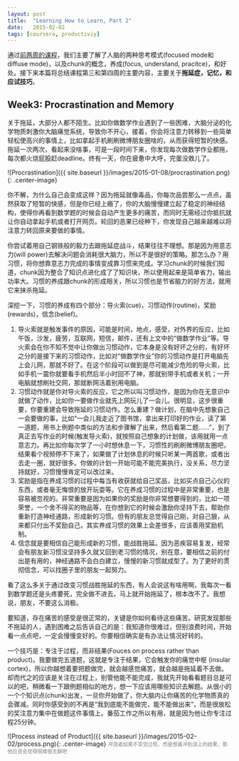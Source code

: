 ```yaml
---
layout: post
title:  "Learning How to Learn, Part 2"
date:   2015-02-02 
tags: [coursera, productiviy]
---
```

通过[前两周的课程][part1]，我们主要了解了人脑的两种思考模式(focused mode和diffuse mode)，以及chunk的概念，养成(focus, understand, pracitce)，和好处。接下来本篇将总结课程第三和第四周的主要内容，主要关于**拖延症，记忆，和应试技巧**。

## Week3: Procrastination and Memory

关于拖延，大部分人都不陌生。比如你做数学作业遇到了一些困难，大脑分泌的化学物质刺激你大脑痛觉系统，导致你不开心，接着，你会将注意力转移到一些简单轻松使高兴的事情上，比如拿起手机刷刷微博朋友圈啥的，从而获得短暂的快感。拖延一次两次，看起来没啥事，可是一段时间下来，你发现每次做数学作业都拖，每次都火烧屁股赶deadline。终有一天，你在疲惫中大呼，完蛋没救儿了。

![Procrastination]({{ site.baseurl }}/images/2015-01-08/procrastination.png){: .center-image}

你不解，为什么自己会变成这样？因为拖延就像毒品，你每次品尝那么一点点，虽然获取了短暂的快感，但是你已经上瘾了，你的大脑慢慢建立起了稳定的神经结构，使得你再看到数学题的时候会自动产生更多的痛苦，而同时无需经过你抵抗就让你自动拿起手机或者打开网页。轮回的恶果已经种下，你发现自己越来越难以将注意力转回原来要做的事情。

你尝试着用自己钢铁般的毅力去跟拖延症战斗，结果往往不理想。那是因为用意志力(will power)去解决问题会消耗很大脑力，所以不是很好的策略。那怎么办？用习惯，将你想靠意志力完成的事情变成靠习惯来完成。学习chunk的时候我们知道，chunk因为整合了知识点进化成了了知识块，所以使用起来是简单省力，输出功率大。习惯的养成跟chunk的形成相关，所以习惯也是节省脑力的好方法，就用它来抹杀拖延。

深挖一下，习惯的养成有四个部分：导火索(cue)，习惯动作(routine)，奖励(rewards)，信念(belief)。

1. 导火索就是触发事件的原因，可能是时间，地点，感受，对外界的反应，比如午饭，沙发，疲劳，互联网，短信，邮件，还有上文中的“做数学作业”等。导火索会在你不知不觉中让你做出习惯动作，它本身是没有好坏之分的，有好坏之分的是接下来的习惯动作，比如对“做数学作业”你的习惯动作是打开电脑先上会儿网，那就不好了。在这个阶段可以做到是尽可能减少危险的导火索，比如手机一震你就要看手机然后半小时回不了神，那就别带手机或者关机；一开电脑就想刷社交网，那就断网活着别用电脑。
2. 习惯动作就是你对导火索的反应，它之所以叫习惯动作，是因为你在无意识中就做了动作，比如你一要做作业就先上网玩儿了一会儿。很明显，这步很重要，你要重建会导致拖延的习惯动作。怎么重建？做计划，在脑中先想象自己一会要做的事，比如“一会儿我走近了图书馆，拿出来打印好的作业，读了第一道题，用书上例题中类似的方法和步骤解了出来，然后看第二题……”，到了真正去写作业的时候(触发导火索)，就按照自己想象的计划做，该用就用一点意志力。再比如你每次学了一小时想休息一下，习惯性的刷刷微博朋友圈吧，结果看个视频停不下来了，如果做了计划休息的时候只听某一两首歌，或者出去走一圈，就好很多。你做的计划一开始可能不能完美执行，没关系，尽力坚持就好，习惯慢慢肯定可以改过来。
3. 奖励是指在养成习惯的过程中每当有收获就给自己奖品，比如买点自己心仪的东西，或者毫无悔恨的放开玩耍等。它在养成习惯的过程中是非常重要，也是容易被忽视的。非常重要是因为如果你的奖励是你非常想要得到的，比如一项荣誉，一个舍不得买的物品等，在你想到它的时候会激励你坚持下去，帮助你重新打造神经通路，形成新的习惯。但有的朋友总觉得自己刚，对自己狠，从来都只付出不奖励自己，其实养成习惯的效果上会差很多，应该善用奖励机制。
4. 信念就是要相信自己能形成新的习惯，能战胜拖延。因为恶疾容易复发，经常会有朋友新习惯没坚持多久就又回到老习惯的情况，别在意，要相信之前的付出是有用的，神经通路不会白白建立，慢慢的新习惯就成型了。为了更好的贯彻信念，可以找圈子里的朋友一起努力。

看了这么多关于通过改变习惯战胜拖延的东西，有人会说这有啥用啊，我每次一看到数学题还是头疼要死，完全做不进去，马上就开始拖延了，根本改不了。我想说，朋友，不要这么消极。

要知道，存在痛苦的感受是很正常的，关键是你如何看待这些痛苦。研究发现那些不拖延的人，遇到困难之后告诉自己的是：我知道你很难过，但别浪费时间，开始看一点点吧，一定会慢慢变好的。你要相信确实是有办法让情况好转的。

一个技巧是：专注于过程，而非结果(Fouces on process rather than product)。我要做完五道题，这就是专注于结果，它会触发你的痛觉中枢 (insular cortex)，所以你越想着要把题做完，就会越感觉痛苦，就会越是拖延着不去做。却而代之的应该是关注在过程上，别管他能不能完成，我就先开始看看题目总是可以的吧，稍微看一下跟例题相似的地方，想一下应该用哪些知识去解题。从很小的一个个知识点(chunk)出发，一旦你开始做了，你大脑内让你痛苦的化学物质真的会骤减。同时你感受到的不再是“我到底能不能做完，能不能做出来”，而是很放松的奖注意力集中在做题这件事情上。番茄工作之所以有用，就是因为他让你专注过程25分钟。

![Process instead of Product]({{ site.baseurl }}/images/2015-02-02/process.png){: .center-image}
<span style="color:gray; font-size: 80%; text-align: center;">冲浪者如果不享受过程，而是想着冲到浪上的结果，那他应该会觉得很难很无聊吧</span>




[part1]: http://vancexu.github.io/2015/01/08/learning-how-to-learn-part-one.html